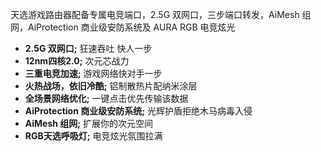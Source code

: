 天选游戏路由器配备专属电竞端口，2.5G 双网口，三步端口转发，AiMesh 组网，AiProtection 商业级安防系统及 AURA RGB 电竞炫光

- **2.5G 双网口;** 狂速吞吐 快人一步
- **12nm四核2.0;** 次元芯战力
- **三重电竞加速;** 游戏网络快对手一步
- **火热战场，依旧冷酷;** 铝制散热片配纳米涂层
- **全场景网络优化;** 一键点击优先传输该数据
- **AiProtection 商业级安防系统;** 光辉护盾拒绝木马病毒入侵
- **AiMesh 组网;** 扩展你的次元空间
- **RGB天选呼吸灯;** 电竞炫光氛围拉满
